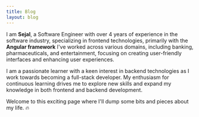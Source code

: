 ```yaml
---
title: Blog
layout: blog
---
```


I am **Sejal**, a Software Engineer with over 4 years of experience in the software industry, specializing in frontend technologies, primarily with the **Angular framework** I've worked across various domains, including banking, pharmaceuticals, and entertainment, focusing on creating user-friendly interfaces and enhancing user experiences.


I am a passionate learner with a keen interest in backend technologies as I work towards becoming a full-stack developer. My enthusiasm for continuous learning drives me to explore new skills and expand my knowledge in both frontend and backend development.

Welcome to this exciting page where I'll dump some bits and pieces about my life. 🔥

